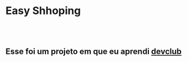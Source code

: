 <h1>Easy Shhoping</h1>
<br>
<br>
<h2>Esse foi um projeto em que eu aprendi <a href="https://rodolfomori.com.br/devclub">devclub</a></h2>
